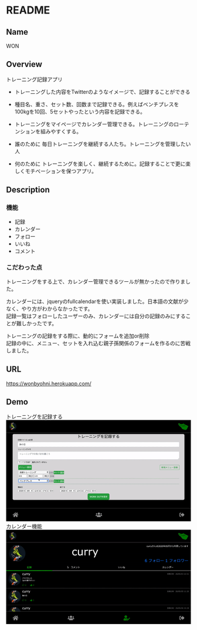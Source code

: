 # README
## Name
WON

## Overview
トレーニング記録アプリ

-  トレーニングした内容をTwitterのようなイメージで、記録することができる

-  種目名、重さ、セット数、回数まで記録できる。例えばベンチプレスを100kgを10回、5セットやったという内容を記録できる。

-  トレーニングをマイページでカレンダー管理できる。トレーニングのローテンションを組みやすくする。

- 誰のために
毎日トレーニングを継続する人たち。トレーニングを管理したい人

- 何のために
トレーニングを楽しく、継続するために。記録することで更に楽しくモチベーションを保つアプリ。

## Description
### 機能
-  記録
- カレンダー
- フォロー
- いいね
- コメント

### こだわった点
トレーニングをする上で、カレンダー管理できるツールが無かったので作りました。  
  
カレンダーには、jqueryのfullcalendarを使い実装しました。日本語の文献が少なく、やり方がわからなかったです。  
記録一覧はフォローしたユーザーのみ、カレンダーには自分の記録のみにすることが難しかったです。  
  
トレーニングの記録をする際に、動的にフォームを追加or削除  
記録の中に、メニュー、セットを入れ込む親子孫関係のフォームを作るのに苦戦しました。

## URL
https://wonbyohni.herokuapp.com/
## Demo
トレーニングを記録する
<img src="app/assets/images/demo.gif">
カレンダー機能
<img src="app/assets/images/demo2.gif">

